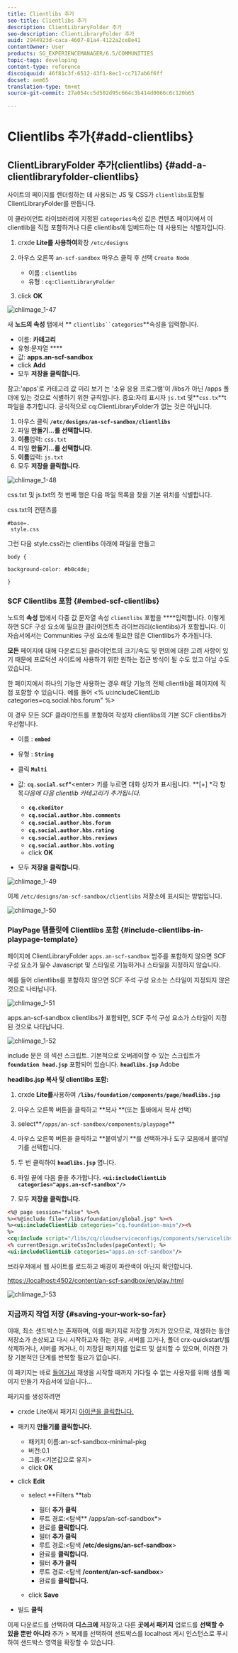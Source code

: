 ```yaml
---
title: Clientlibs 추가
seo-title: Clientlibs 추가
description: ClientLibraryFolder 추가
seo-description: ClientLibraryFolder 추가
uuid: 2944923d-caca-4607-81a4-4122a2ce8e41
contentOwner: User
products: SG_EXPERIENCEMANAGER/6.5/COMMUNITIES
topic-tags: developing
content-type: reference
discoiquuid: 46f81c3f-6512-43f1-8ec1-cc717ab6f6ff
docset: aem65
translation-type: tm+mt
source-git-commit: 27a054cc5d502d95c664c3b414d0066c6c120b65

---
```



# Clientlibs 추가{#add-clientlibs}

## ClientLibraryFolder 추가(clientlibs) {#add-a-clientlibraryfolder-clientlibs}

사이트의 페이지를 렌더링하는 데 사용되는 JS 및 CSS가 `clientlibs`포함될 ClientLibraryFolder를 만듭니다.

이 클라이언트 라이브러리에 지정된 `categories`속성 값은 컨텐츠 페이지에서 이 clientlib을 직접 포함하거나 다른 clientlibs에 임베드하는 데 사용되는 식별자입니다.

1. crxde **Lite를 사용하여**&#x200B;확장 `/etc/designs`

1. 마우스 오른쪽 `an-scf-sandbox` 마우스 클릭 후 선택 `Create Node`

   * 이름 : `clientlibs`
   * 유형 : `cq:ClientLibraryFolder`

1. click **OK**

![chlimage_1-47](assets/chlimage_1-47.png)

새 **노드의 속성** 탭에서 ** `clientlibs``categories`**속성을 입력합니다.

* 이름: **카테고리**
* 유형:문자열 ****
* 값: **apps.an-scf-sandbox**
* click **Add**
* 모두 **저장을 클릭합니다.**

참고:&#39;apps&#39;로 카테고리 값 미리 보기 는 &#39;소유 응용 프로그램&#39;이 /libs가 아닌 /apps 폴더에 있는 것으로 식별하기 위한 규칙입니다.  중요:자리 표시자 `js.tx`t 및**`css.tx`**t 파일을 추가합니다. 공식적으로 cq:ClientLibraryFolder가 없는 것은 아닙니다.

1. 마우스 클릭 **`/etc/designs/an-scf-sandbox/clientlibs`**
1. 파일 **만들기...를 선택합니다.**
1. **이름**&#x200B;입력: `css.txt`
1. 파일 **만들기...를 선택합니다.**
1. **이름**&#x200B;입력: `js.txt`
1. 모두 **저장을 클릭합니다.**

![chlimage_1-48](assets/chlimage_1-48.png)

css.txt 및 js.txt의 첫 번째 행은 다음 파일 목록을 찾을 기본 위치를 식별합니다.

css.txt의 컨텐츠를

```
#base=.
 style.css
```

그런 다음 style.css라는 clientlibs 아래에 파일을 만들고

`body {`

`background-color: #b0c4de;`

`}`

### SCF Clientlibs 포함 {#embed-scf-clientlibs}

노드의 **속성** 탭에서 다중 값 문자열 속성 `clientlibs` 포함을 ****&#x200B;입력합니다. 이렇게 하면 SCF 구성 요소에 [](/help/communities/client-customize.md#clientlibs-for-scf)필요한 클라이언트측 라이브러리(clientlibs)가 포함됩니다. 이 자습서에서는 Communities 구성 요소에 필요한 많은 Clientlibs가 추가됩니다.

**모든** 페이지에 대해 다운로드된 클라이언트의 크기/속도 및 편의에 대한 고려 사항이 있기 때문에 프로덕션 사이트에 사용하기 위한 원하는 접근 방식이 될 수도 있고 아닐 수도 있습니다.

한 페이지에서 하나의 기능만 사용하는 경우 해당 기능의 전체 clientlib을 페이지에 직접 포함할 수 있습니다. 예를 들어 &lt;% ui:includeClientLib categories=cq.social.hbs.forum&quot; %>

이 경우 모든 SCF 클라이언트를 포함하여 작성자 clientlibs의 기본 SCF clientlibs가 우선합니다.

* 이름 : **`embed`**
* 유형 : **`String`**
* 클릭 **`Multi`**
* 값: **`cq.social.scf`***&lt;enter> 키를 누르면 대화 상자가 표시됩니다. **[+] *각 항목&#x200B;*다음에 다음 clientlib 카테고리가 추가됩니다.*

   * **`cq.ckeditor`**
   * **`cq.social.author.hbs.comments`**
   * **`cq.social.author.hbs.forum`**
   * **`cq.social.author.hbs.rating`**
   * **`cq.social.author.hbs.reviews`**
   * **`cq.social.author.hbs.voting`**
   * click **OK**

* 모두 **저장을 클릭합니다.**

![chlimage_1-49](assets/chlimage_1-49.png)

이제 `/etc/designs/an-scf-sandbox/clientlibs` 저장소에 표시되는 방법입니다.

![chlimage_1-50](assets/chlimage_1-50.png)

### PlayPage 템플릿에 Clientlibs 포함 {#include-clientlibs-in-playpage-template}

페이지에 ClientLibraryFolder `apps.an-scf-sandbox` 범주를 포함하지 않으면 SCF 구성 요소가 필수 Javascript 및 스타일로 기능하거나 스타일을 지정하지 않습니다.

예를 들어 clientlibs를 포함하지 않으면 SCF 주석 구성 요소는 스타일이 지정되지 않은 것으로 나타납니다.

![chlimage_1-51](assets/chlimage_1-51.png)

apps.an-scf-sandbox clientlibs가 포함되면, SCF 주석 구성 요소가 스타일이 지정된 것으로 나타납니다.

![chlimage_1-52](assets/chlimage_1-52.png)

include 문은 <head><meta http-equiv="Content-Type" content="text/html; charset=UTF-8"> 의 섹션 <html> 스크립트. 기본적으로 오버레이할 수 있는 스크립트가 **`foundation head.jsp`** 포함되어 있습니다. **`headlibs.jsp`** Adobe

**headlibs.jsp 복사 및 clientlibs 포함:**

1. crxde **Lite를**&#x200B;사용하여 **`/libs/foundation/components/page/headlibs.jsp`**

1. 마우스 오른쪽 버튼을 클릭하고 **복사 **(또는 툴바에서 복사 선택)
1. select**`/apps/an-scf-sandbox/components/playpage`**
1. 마우스 오른쪽 버튼을 클릭하고 **붙여넣기 **를 선택하거나 도구 모음에서 붙여넣기를 선택합니다.
1. 두 번 클릭하여 **`headlibs.jsp`** 엽니다.
1. 파일 끝에 다음 줄을 추가합니다.
   **`<ui:includeClientLib categories="apps.an-scf-sandbox"/>`**

1. 모두 **저장을 클릭합니다.**

```xml
<%@ page session="false" %><%
%><%@include file="/libs/foundation/global.jsp" %><%
%><ui:includeClientLib categories="cq.foundation-main"/><%
%>
<cq:include script="/libs/cq/cloudserviceconfigs/components/servicelibs/servicelibs.jsp"/>
<% currentDesign.writeCssIncludes(pageContext); %>
<ui:includeClientLib categories="apps.an-scf-sandbox"/>
```

브라우저에서 웹 사이트를 로드하고 배경이 파란색이 아닌지 확인합니다.

[https://localhost:4502/content/an-scf-sandbox/en/play.html](https://localhost:4502/content/an-scf-sandbox/en/play.html)

![chlimage_1-53](assets/chlimage_1-53.png)

### 지금까지 작업 저장 {#saving-your-work-so-far}

이때, 최소 샌드박스는 존재하며, 이를 패키지로 저장할 가치가 있으므로, 재생하는 동안 저장소가 손상되고 다시 시작하고자 하는 경우, 서버를 끄거나, 폴더 crx-quickstart/를 삭제하거나, 서버를 켜거나, 이 저장된 패키지를 업로드 및 설치할 수 있으며, 이러한 가장 기본적인 단계를 반복할 필요가 없습니다.

이 패키지는 바로 [들어가서](/help/communities/create-sample-page.md) 재생을 시작할 때까지 기다릴 수 없는 사용자를 위해 샘플 페이지 만들기 자습서에 있습니다...

패키지를 생성하려면

* crxde Lite에서 패키지 [아이콘을 클릭합니다.](https://localhost:4502/crx/packmgr/)
* 패키지 **만들기를 클릭합니다.**

   * 패키지 이름:an-scf-sandbox-minimal-pkg
   * 버전:0.1
   * 그룹:&lt;기본값으로 유지>
   * click **OK**

* click **Edit**

   * select **Filters **tab

      * 필터 **추가 클릭**
      * 루트 경로:&lt;탐색** /apps/an-scf-sandbox*>
      * 완료를 **클릭합니다.**
      * 필터 **추가 클릭**
      * 루트 경로:&lt;탐색 **/etc/designs/an-scf-sandbox**>
      * 완료를 **클릭합니다.**
      * 필터 **추가 클릭**
      * 루트 경로:&lt;탐색 **/content/an-scf-sandbox**>
      * 완료를 **클릭합니다.**
   * click **Save**


* 빌드 **클릭**

이제 다운로드를 선택하여 **디스크에** 저장하고 다른 **곳에서 패키지** 업로드를 **선택할 수 있을 뿐만 아니라** 추가 > 복제를 선택하여 샌드박스를 localhost 게시 인스턴스로 푸시하여 샌드박스 영역을 확장할 수 있습니다.